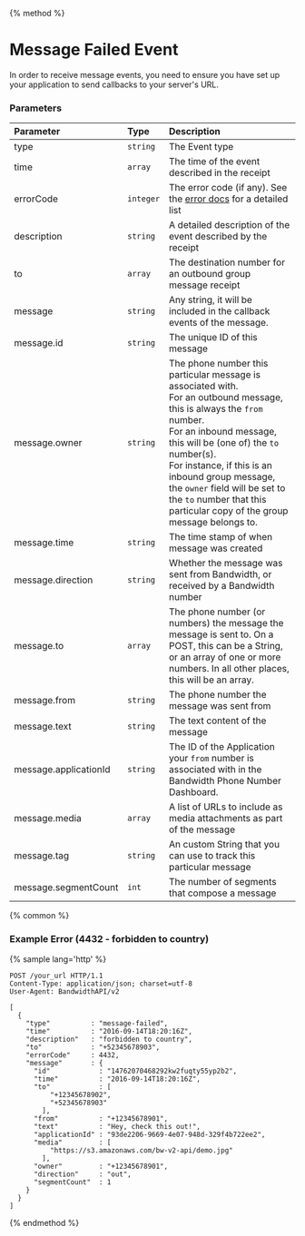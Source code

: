 {% method %}
# Message Failed Event
In order to receive message events, you need to ensure you have set up your application to send callbacks to your server's URL.

### Parameters
| Parameter             | Type      | Description                                                                                                                                                                                                                                                                                                                                                         |
|:----------------------|:----------|:--------------------------------------------------------------------------------------------------------------------------------------------------------------------------------------------------------------------------------------------------------------------------------------------------------------------------------------------------------------------|
| type                  | `string`  | The Event type                                                                                                                                                                                                                                                                                                                                                      |
| time                  | `array`   | The time of the event described in the receipt                                                                                                                                                                                                                                                                                                                      |
| errorCode             | `integer` | The error code (if any). See the [error docs](../codes.md) for a detailed list                                                                                                                                                                                                                                                                                      |
| description           | `string`  | A detailed description of the event described by the receipt                                                                                                                                                                                                                                                                                                        |
| to                    | `array`   | The destination number for an outbound group message receipt                                                                                                                                                                                                                                                                                                        |
| message               | `string`  | Any string, it will be included in the callback events of the message.                                                                                                                                                                                                                                                                                              |
| message.id            | `string`  | The unique ID of this message                                                                                                                                                                                                                                                                                                                                       |
| message.owner         | `string`  | The phone number this particular message is associated with.<br> For an outbound message, this is always the `from` number.<br> For an inbound message, this will be (one of) the `to` number(s).<br>For instance, if this is an inbound group message, the `owner` field will be set to the `to` number that this particular copy of the group message belongs to. |
| message.time          | `string`  | The time stamp of when message was created                                                                                                                                                                                                                                                                                                                          |
| message.direction     | `string`  | Whether the message was sent from Bandwidth, or received by a Bandwidth number                                                                                                                                                                                                                                                                                      |
| message.to            | `array`   | The phone number (or numbers) the message the message is sent to. On a POST, this can be a String, or an array of one or more numbers. In all other places, this will be an array.                                                                                                                                                                                  |
| message.from          | `string`  | The phone number the message was sent from                                                                                                                                                                                                                                                                                                                          |
| message.text          | `string`  | The text content of the message                                                                                                                                                                                                                                                                                                                                     |
| message.applicationId | `string`  | The ID of the Application your `from` number is associated with in the Bandwidth Phone Number Dashboard.                                                                                                                                                                                                                                                            |
| message.media         | `array`   | A list of URLs to include as media attachments as part of the message                                                                                                                                                                                                                                                                                               |
| message.tag           | `string`  | An custom String that you can use to track this particular message                                                                                                                                                                                                                                                                                                  |
| message.segmentCount  | `int`     | The number of segments that compose a message                                                                                                                                                                                                                                                                                                                       |

{% common %}
### Example Error (4432 - forbidden to country)

{% sample lang='http' %}

```http
POST /your_url HTTP/1.1
Content-Type: application/json; charset=utf-8
User-Agent: BandwidthAPI/v2

[
  {
    "type"          : "message-failed",
    "time"          : "2016-09-14T18:20:16Z",
    "description"   : "forbidden to country",
    "to"            : "+52345678903",
    "errorCode"     : 4432,
    "message"       : {
      "id"            : "14762070468292kw2fuqty55yp2b2",
      "time"          : "2016-09-14T18:20:16Z",
      "to"            : [
          "+12345678902",
          "+52345678903"
        ],
      "from"          : "+12345678901",
      "text"          : "Hey, check this out!",
      "applicationId" : "93de2206-9669-4e07-948d-329f4b722ee2",
      "media"         : [
          "https://s3.amazonaws.com/bw-v2-api/demo.jpg"
        ],
      "owner"         : "+12345678901",
      "direction"     : "out",
      "segmentCount"  : 1
    }
  }
]
```

{% endmethod %}
